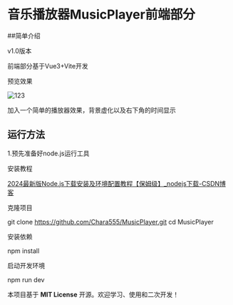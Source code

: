 # 音乐播放器MusicPlayer前端部分

##简单介绍

v1.0版本

前端部分基于Vue3+Vite开发

预览效果

![123](..\music-player-vue\screenshot\123.png)

加入一个简单的播放器效果，背景虚化以及右下角的时间显示

## 运行方法

1.预先准备好node.js运行工具

安装教程

[2024最新版Node.js下载安装及环境配置教程【保姆级】_nodejs下载-CSDN博客](https://blog.csdn.net/WHF__/article/details/129362462)

克隆项目

git clone https://github.com/Chara555/MusicPlayer.git
cd MusicPlayer

安装依赖

npm install

启动开发环境

npm run dev

本项目基于 **MIT License** 开源。欢迎学习、使用和二次开发！
